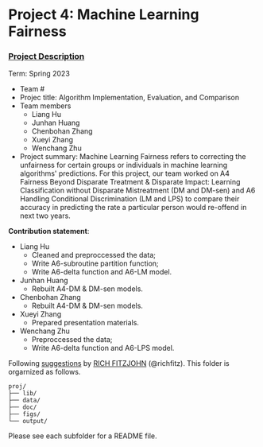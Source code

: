 # Project 4: Machine Learning Fairness

### [Project Description](doc/project4_desc.md)

Term: Spring 2023

+ Team #
+ Projec title: Algorithm Implementation, Evaluation, and Comparison
+ Team members
	+ Liang Hu
	+ Junhan Huang
	+ Chenbohan Zhang
	+ Xueyi Zhang
	+ Wenchang Zhu
+ Project summary: Machine Learning Fairness refers to correcting the unfairness for certain groups or individuals in machine learning algorithms' predictions. For this project, our team worked on A4 Fairness Beyond Disparate Treatment & Disparate Impact: Learning Classification without Disparate Mistreatment (DM and DM-sen) and A6 Handling Conditional Discrimination (LM and LPS) to compare their accuracy in predicting the rate a particular person would re-offend in next two years.
	

**Contribution statement**:
+ Liang Hu
	+  Cleaned and preproccessed the data;
	+  Write A6-subroutine partition function;
	+  Write A6-delta function and A6-LM model.
+ Junhan Huang
 	+ Rebuilt A4-DM & DM-sen models.
+ Chenbohan Zhang
	+ Rebuilt A4-DM & DM-sen models.
+ Xueyi Zhang
	+ Prepared presentation materials.
+ Wenchang Zhu
	+ Preproccessed the data;
	+ Write A6-delta function and A6-LPS model.

Following [suggestions](http://nicercode.github.io/blog/2013-04-05-projects/) by [RICH FITZJOHN](http://nicercode.github.io/about/#Team) (@richfitz). This folder is orgarnized as follows.

```
proj/
├── lib/
├── data/
├── doc/
├── figs/
└── output/
```

Please see each subfolder for a README file.
